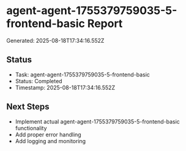 # agent-agent-1755379759035-5-frontend-basic Report

Generated: 2025-08-18T17:34:16.552Z

## Status
- Task: agent-agent-1755379759035-5-frontend-basic
- Status: Completed
- Timestamp: 2025-08-18T17:34:16.552Z

## Next Steps
- Implement actual agent-agent-1755379759035-5-frontend-basic functionality
- Add proper error handling
- Add logging and monitoring
